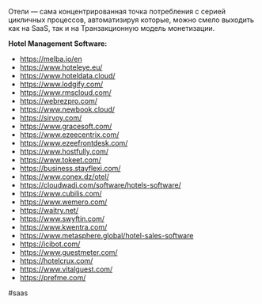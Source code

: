 
Отели — сама концентрированная точка потребления с серией цикличных процессов, автоматизируя которые, можно смело выходить как на SaaS, так и на Транзакционную модель монетизации.

**Hotel Management Software:**
- https://melba.io/en
- https://www.hoteleye.eu/
- https://www.hoteldata.cloud/
- https://www.lodgify.com/
- https://www.rmscloud.com/
- https://webrezpro.com/
- https://www.newbook.cloud/
- https://sirvoy.com/
- https://www.gracesoft.com/
- https://www.ezeecentrix.com/
- https://www.ezeefrontdesk.com/
- https://www.hostfully.com/
- https://www.tokeet.com/
- https://business.stayflexi.com/
- https://www.conex.dz/otel/
- https://cloudwadi.com/software/hotels-software/
- https://www.cubilis.com/
- https://www.wemero.com/
- https://waitry.net/
- https://www.swyftin.com/
- https://www.kwentra.com/
- https://www.metasphere.global/hotel-sales-software
- https://icibot.com/
- https://www.guestmeter.com/
- https://hotelcrux.com/
- https://www.vitalguest.com/
- https://prefme.com/

#saas